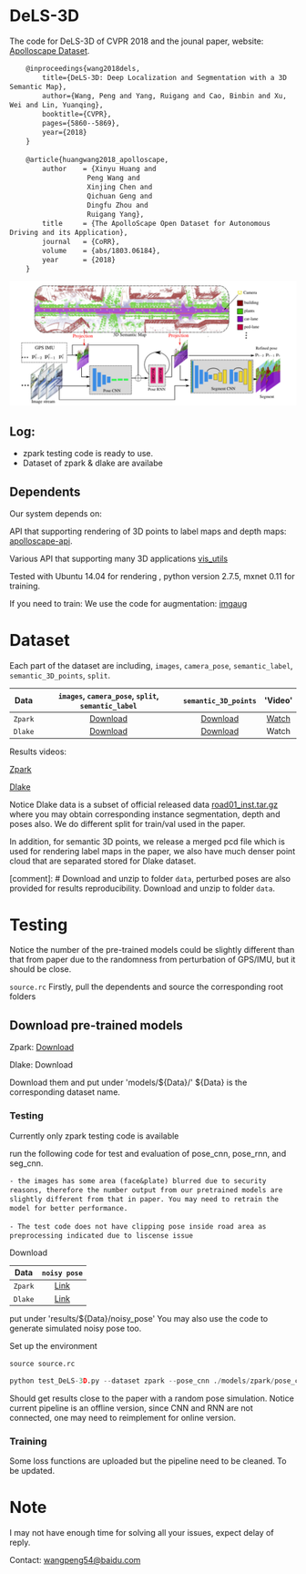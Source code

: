 
# DeLS-3D
The code for DeLS-3D of CVPR 2018 and the jounal paper, website: [Apolloscape Dataset](apolloscape.auto).

```
    @inproceedings{wang2018dels,
        title={DeLS-3D: Deep Localization and Segmentation with a 3D Semantic Map},
        author={Wang, Peng and Yang, Ruigang and Cao, Binbin and Xu, Wei and Lin, Yuanqing},
        booktitle={CVPR},
        pages={5860--5869},
        year={2018}
    }

    @article{huangwang2018_apolloscape,
        author    = {Xinyu Huang and
                   Peng Wang and
                   Xinjing Chen and
                   Qichuan Geng and
                   Dingfu Zhou and
                   Ruigang Yang},
        title     = {The ApolloScape Open Dataset for Autonomous Driving and its Application},
        journal   = {CoRR},
        volume    = {abs/1803.06184},
        year      = {2018}
    }

```

![](./fig/pipeline.png)



## Log:
- zpark testing code is ready to use.
- Dataset of zpark & dlake are availabe


## Dependents

Our system depends on:

API that supporting rendering of 3D points to label maps and depth maps:
[apolloscape-api](https://github.com/ApolloScapeAuto/dataset-api).

Various API that supporting many 3D applications
[vis_utils](https://github.com/pengwangucla/vis_utils)

Tested with Ubuntu 14.04 for rendering , python version 2.7.5, mxnet 0.11 for training.

If you need to train:
We use the code for augmentation:
[imgaug](https://github.com/aleju/imgaug)


# Dataset
Each part of the dataset are including, `images`, `camera_pose`, `semantic_label`, `semantic_3D_points`, `split`. 

| Data | `images`, `camera_pose`, `split`, `semantic_label` | `semantic_3D_points` | 'Video'|
|:-:|:-:|:-:|:-:|
|`Zpark`| [Download](https://ad-apolloscape.bj.bcebos.com/DeLS3D/zpark_2D.tar.gz) |  [Download](https://ad-apolloscape.bj.bcebos.com/DeLS3D/zpark_3D.tar.gz) | [Watch](https://www.youtube.com/watch?v=M6lhkzKFEhA)|
|`Dlake`| [Download](https://ad-apolloscape.bj.bcebos.com/DeLS3D/dlake_2D.tar.gz) |  [Download](https://ad-apolloscape.bj.bcebos.com/DeLS3D/dlake_3D.tar.gz) | Watch |

Results videos:

[Zpark](https://www.youtube.com/watch?v=HNPQVtgpjbE)

[Dlake](https://www.youtube.com/watch?v=ApyqPnvmJAs&t=1s)


Notice Dlake data is a subset of official released data [road01_inst.tar.gz](http://apolloscape.auto/scene.html) where you may obtain corresponding instance segmentation, depth and poses also. We do different split for train/val used in the paper. 

In addition, for semantic 3D points, we release a merged pcd file which is used for rendering label maps in the paper, 
we also have much denser point cloud that are separated stored for Dlake dataset. 

[comment]: # Download and unzip to folder `data`, perturbed poses are also provided for results reproducibility.
Download and unzip to folder `data`. 

# Testing
Notice the number of the pre-trained models could be slightly different than that from paper due to the randomness from perturbation of GPS/IMU, but it should be close.

`source.rc` Firstly, pull the dependents and source the corresponding root folders


## Download pre-trained models

Zpark: [Download](https://drive.google.com/file/d/1i3Fl6c0k__9AfLd96CZgaffbY_0g5cgf/view?usp=sharing)

Dlake: Download

Download them and put under 'models/${Data}/' ${Data} is the corresponding dataset name. 

### Testing
Currently only zpark testing code is available

run the following code for test and evaluation of pose_cnn, pose_rnn, and seg_cnn. 

```Notice 
- the images has some area (face&plate) blurred due to security reasons, therefore the number output from our pretrained models are slightly different from that in paper. You may need to retrain the model for better performance.

- The test code does not have clipping pose inside road area as preprocessing indicated due to liscense issue
```

Download 


| Data | `noisy pose`|
|:-:|:-:|
|`Zpark`| [Link](https://ad-apolloscape.bj.bcebos.com/DeLS3D/noisy_pose.tar.gz)|
|`Dlake`| [Link](http://ad-apolloscape-hk.hk-2.bcebos.com/DeLS-3D/dlake/noisy_pose.tar.gz?authorization=bce-auth-v1%2F9683e90232684b3a89070eabd25cf047%2F2019-05-05T01%3A19%3A06Z%2F300%2Fhost%2Fad0f85ae5296dc5ecda77146eb6a9b1ceb0fd4363116ec0f6a8bfde3311652ee)|

put under 'results/${Data}/noisy_pose' 
You may also use the code to generate simulated noisy pose too. 


Set up the environment
```
source source.rc
```

```python
python test_DeLS-3D.py --dataset zpark --pose_cnn ./models/zpark/pose_cnn-0000 --pose_rnn models/zpark/pose_rnn-0000 --seg_cnn models/zpark/seg_cnn-0000
```

Should get results close to the paper with a random pose simulation. 
Notice current pipeline is an offline version, since CNN and RNN are not connected, one may need to reimplement for online version.


### Training
Some loss functions are uploaded but the pipeline need to be cleaned.
To be updated.


# Note
I may not have enough time for solving all your issues, expect delay of reply. 

Contact: wangpeng54@baidu.com

